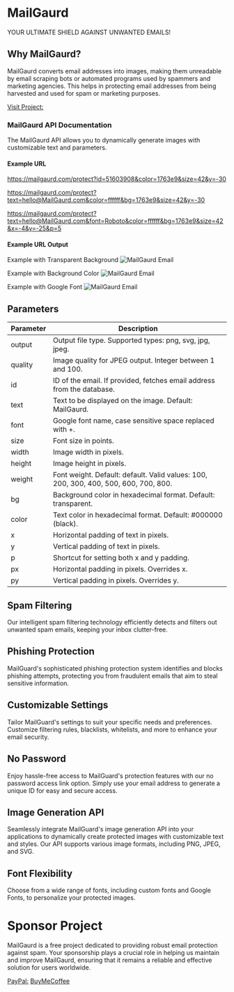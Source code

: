 # MailGaurd
YOUR ULTIMATE SHIELD AGAINST UNWANTED EMAILS!

## Why MailGaurd?

MailGaurd converts email addresses into images, making them unreadable by email scraping bots or automated programs used by spammers and marketing agencies. This helps in protecting email addresses from being harvested and used for spam or marketing purposes.

[Visit Project:](https://mailgaurd.com)

### MailGaurd API Documentation

The MailGaurd API allows you to dynamically generate images with customizable text and parameters.

#### Example URL

https://mailgaurd.com/protect?id=51603908&color=1763e9&size=42&y=-30

https://mailgaurd.com/protect?text=hello@MailGaurd.com&color=ffffff&bg=1763e9&size=42&y=-30

https://mailgaurd.com/protect?text=hello@MailGaurd.com&font=Roboto&color=ffffff&bg=1763e9&size=42&x=-4&y=-25&p=5

#### Example URL Output

Example with Transparent Background
![MailGaurd Email](https://mailgaurd.com/protect?id=51603908&color=1763e9&size=42&y=-30)

Example with Background Color
![MailGaurd Email](https://mailgaurd.com/protect?text=hello@MailGaurd.com&color=ffffff&bg=000000&size=42&y=-30)

Example with Google Font
![MailGaurd Email](https://mailgaurd.com/protect?text=hello@MailGaurd.com&font=Roboto&color=ffffff&bg=1763e9&size=42&x=-4&y=-25&p=5)


## Parameters

| Parameter | Description |
|-----------|-------------|
| output    | Output file type. Supported types: png, svg, jpg, jpeg. |
| quality   | Image quality for JPEG output. Integer between 1 and 100. |
| id        | ID of the email. If provided, fetches email address from the database. |
| text      | Text to be displayed on the image. Default: MailGaurd. |
| font      | Google font name, case sensitive space replaced with +. |
| size      | Font size in points. |
| width     | Image width in pixels. |
| height    | Image height in pixels. |
| weight    | Font weight. Default: default. Valid values: 100, 200, 300, 400, 500, 600, 700, 800. |
| bg        | Background color in hexadecimal format. Default: transparent. |
| color     | Text color in hexadecimal format. Default: #000000 (black). |
| x         | Horizontal padding of text in pixels. |
| y         | Vertical padding of text in pixels. |
| p         | Shortcut for setting both x and y padding. |
| px        | Horizontal padding in pixels. Overrides x. |
| py        | Vertical padding in pixels. Overrides y. |


## Spam Filtering

Our intelligent spam filtering technology efficiently detects and filters out unwanted spam emails, keeping your inbox clutter-free.

## Phishing Protection

MailGuard's sophisticated phishing protection system identifies and blocks phishing attempts, protecting you from fraudulent emails that aim to steal sensitive information.

## Customizable Settings

Tailor MailGuard's settings to suit your specific needs and preferences. Customize filtering rules, blacklists, whitelists, and more to enhance your email security.

## No Password

Enjoy hassle-free access to MailGuard's protection features with our no password access link option. Simply use your email address to generate a unique ID for easy and secure access.

## Image Generation API

Seamlessly integrate MailGuard's image generation API into your applications to dynamically create protected images with customizable text and styles. Our API supports various image formats, including PNG, JPEG, and SVG.

## Font Flexibility

Choose from a wide range of fonts, including custom fonts and Google Fonts, to personalize your protected images.

# Sponsor Project

MailGaurd is a free project dedicated to providing robust email protection against spam. Your sponsorship plays a crucial role in helping us maintain and improve MailGaurd, ensuring that it remains a reliable and effective solution for users worldwide.

[PayPal:](https://www.paypal.com/paypalme/paypulse)
[BuyMeCoffee](https://www.buymeacoffee.com/dearmosin)